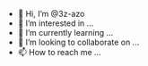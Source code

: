 - 👋 Hi, I’m @3z-azo
- 👀 I’m interested in ...
- 🌱 I’m currently learning ...
- 💞️ I’m looking to collaborate on ...
- 📫 How to reach me ...

<!---
3z-azo/3z-azo is a ✨ special ✨ repository because its `README.md` (this file) appears on your GitHub profile.
You can click the Preview link to take a look at your changes.
--->

